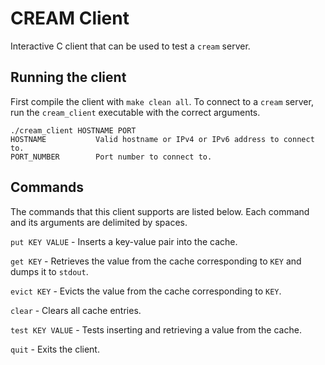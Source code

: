 # CREAM Client

Interactive C client that can be used to test a `cream` server.

## Running the client

First compile the client with `make clean all`.
To connect to a `cream` server, run the `cream_client` executable with the correct arguments.

```
./cream_client HOSTNAME PORT
HOSTNAME           Valid hostname or IPv4 or IPv6 address to connect to.
PORT_NUMBER        Port number to connect to.
```

## Commands

The commands that this client supports are listed below.
Each command and its arguments are delimited by spaces.

`put KEY VALUE`  - Inserts a key-value pair into the cache.

`get KEY`        - Retrieves the value from the cache corresponding to `KEY` and dumps it to `stdout`.

`evict KEY`      - Evicts the value from the cache corresponding to `KEY`.

`clear`          - Clears all cache entries.

`test KEY VALUE` - Tests inserting and retrieving a value from the cache.

`quit`           - Exits the client.
